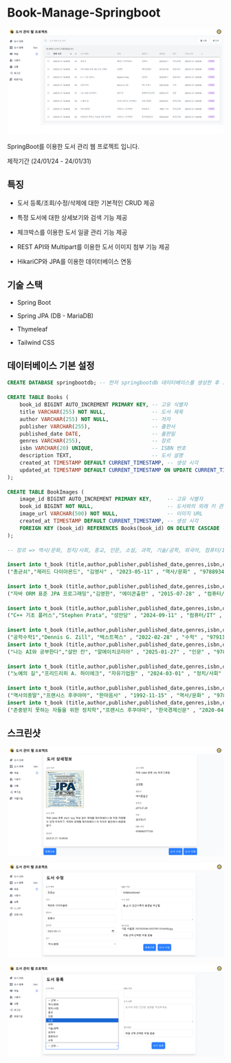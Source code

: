 # Book-Manage-Springboot

![title](./book-manage-springboot/img/main.png)

SpringBoot를 이용한 도서 관리 웹 프로젝트 입니다.

제작기간 (24/01/24 - 24/01/31)



## 특징

* 도서 등록/조회/수정/삭제에 대한 기본적인 CRUD 제공

* 특정 도서에 대한 상세보기와 검색 기능 제공

* 체크박스를 이용한 도서 일괄 관리 기능 제공

* REST API와 Multipart를 이용한 도서 이미지 첨부 기능 제공

* HikariCP와 JPA를 이용한 데이터베이스 연동

  

## 기술 스택

* Spring Boot

* Spring JPA (DB - MariaDB)

* Thymeleaf

* Tailwind CSS

  

## 데이터베이스 기본 설정

```sql
CREATE DATABASE springbootdb; -- 먼저 springbootdb 데이터베이스를 생성한 후 그안에 테이블을 생성하세요

CREATE TABLE Books (
    book_id BIGINT AUTO_INCREMENT PRIMARY KEY, -- 고유 식별자
    title VARCHAR(255) NOT NULL,               -- 도서 제목
    author VARCHAR(255) NOT NULL,              -- 저자
    publisher VARCHAR(255),                    -- 출판사
    published_date DATE,                       -- 출판일
    genres VARCHAR(255),                       -- 장르
    isbn VARCHAR(20) UNIQUE,                   -- ISBN 번호
    description TEXT,                          -- 도서 설명
    created_at TIMESTAMP DEFAULT CURRENT_TIMESTAMP, -- 생성 시각
    updated_at TIMESTAMP DEFAULT CURRENT_TIMESTAMP ON UPDATE CURRENT_TIMESTAMP -- 수정 시각
);

CREATE TABLE BookImages (
    image_id BIGINT AUTO_INCREMENT PRIMARY KEY,     -- 고유 식별자
    book_id BIGINT NOT NULL,                        -- 도서와의 외래 키 관계
    image_url VARCHAR(500) NOT NULL,                -- 이미지 URL
    created_at TIMESTAMP DEFAULT CURRENT_TIMESTAMP, -- 생성 시각
    FOREIGN KEY (book_id) REFERENCES Books(book_id) ON DELETE CASCADE -- 도서 삭제 시 이미지도 삭제
);

-- 장르 => 역사/문화, 정치/사회, 종교, 인문, 소설, 과학, 기술/공학, 외국어, 컴퓨터/IT, 수학

insert into t_book (title,author,publisher,published_date,genres,isbn,description,created_at,updated_at) values 
("총균쇠","제러드 다이아몬드", "김영사" , "2023-05-11" , "역사/문화" , "9788934942467", "총,균,쇠 인간사회의 운명을 바꾼힘",NOW(),NOW());

insert into t_book (title,author,publisher,published_date,genres,isbn,description,created_at,updated_at) values 
("자바 ORM 표준 JPA 프로그래밍","김영한", "에이콘출판" , "2015-07-28" , "컴퓨터/IT" , "9788960777330", "자바 ORM 표준 JPA는 SQL 작성 없이 객체를 데이터베이스에 직접 저장할 수 있게 도와주고, 객체와 관계형 데이터베이스의 차이도 중간에서 해결해준다." ,NOW(),NOW());

insert into t_book (title,author,publisher,published_date,genres,isbn,description,created_at,updated_at) values 
("C++ 기초 플러스","Stephen Prata", "성안당" , "2024-09-11" , "컴퓨터/IT" , "9788931555356", "최신 C++11 버전 포함 6판",NOW(),NOW());

insert into t_book (title,author,publisher,published_date,genres,isbn,description,created_at,updated_at) values 
("공학수학1","Dennis G. Zill", "텍스트북스" , "2022-02-28" , "수학" , "9791191679076", "이 공학수학은 Dennis G. Zill이 저술한 Advanced Engineering Mathematics, 7th ediition을 한국어판으로 출판한 책이다.",NOW(),NOW());
insert into t_book (title,author,publisher,published_date,genres,isbn,description,created_at,updated_at) values 
("나는 AI와 공부한다","살만 칸", "알에이치코리아" , "2025-01-27" , "인문" , "9788925574103", "우리가 알고 있는 교육의 종말",NOW(),NOW());

insert into t_book (title,author,publisher,published_date,genres,isbn,description,created_at,updated_at) values 
("노예의 길","프리드리히 A. 하이에크", "자유기업원" , "2024-03-01" , "정치/사회" , "9788984292987", "사회주의 계획경제의 진실",NOW(),NOW());

insert into t_book (title,author,publisher,published_date,genres,isbn,description,created_at,updated_at) values 
("역사의종말","프랜시스 후쿠야마", "한마음사" , "1992-11-15" , "역사/문화" , "9788978000468", "동유럽 공산주의가 흔들릴 무렵 이데올로기 대립은 끝났다고 선언, 뜨거운 역사철학논쟁을 불러일으켰던 프랜시스 후쿠야마의 역사철학서.",NOW(),NOW());
insert into t_book (title,author,publisher,published_date,genres,isbn,description,created_at,updated_at) values 
("존중받지 못하는 자들을 위한 정치학","프랜시스 후쿠야마", "한국경제신문" , "2020-04-20" , "정치/사회" , "9788947545815", "존엄에 대한 요구와 분노의 정치에 대하여",NOW(),NOW());

```



## 스크린샷

![title](./book-manage-springboot/img/detail.png)



![title](./book-manage-springboot/img/update.png)



![title](./book-manage-springboot/img/create.png)

